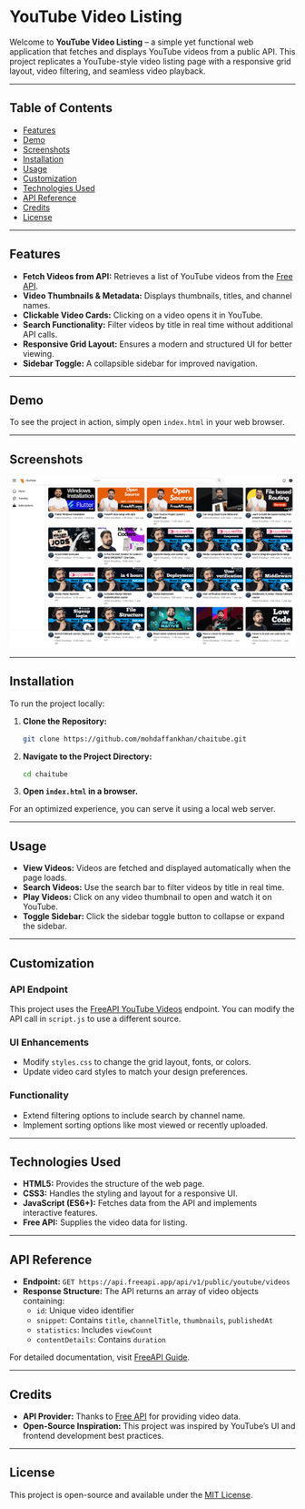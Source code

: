 # YouTube Video Listing

Welcome to **YouTube Video Listing** – a simple yet functional web application that fetches and displays YouTube videos from a public API. This project replicates a YouTube-style video listing page with a responsive grid layout, video filtering, and seamless video playback.

---

## Table of Contents

- [Features](#features)
- [Demo](#demo)
- [Screenshots](#screenshots)  
- [Installation](#installation)
- [Usage](#usage)
- [Customization](#customization)
- [Technologies Used](#technologies-used)
- [API Reference](#api-reference)
- [Credits](#credits)
- [License](#license)

---

## Features

- **Fetch Videos from API:** Retrieves a list of YouTube videos from the [Free API](https://freeapi.hashnode.space/api-guide/apireference/getYoutubeVideos).
- **Video Thumbnails & Metadata:** Displays thumbnails, titles, and channel names.
- **Clickable Video Cards:** Clicking on a video opens it in YouTube.
- **Search Functionality:** Filter videos by title in real time without additional API calls.
- **Responsive Grid Layout:** Ensures a modern and structured UI for better viewing.
- **Sidebar Toggle:** A collapsible sidebar for improved navigation.

---

## Demo

To see the project in action, simply open `index.html` in your web browser.

---

## Screenshots  
![Chaitube Screenshot](screenshot.png)  

---

## Installation

To run the project locally:

1. **Clone the Repository:**
   ```bash
   git clone https://github.com/mohdaffankhan/chaitube.git
   ```
2. **Navigate to the Project Directory:**
   ```bash
   cd chaitube
   ```
3. **Open `index.html` in a browser.**

For an optimized experience, you can serve it using a local web server.

---

## Usage

- **View Videos:** Videos are fetched and displayed automatically when the page loads.
- **Search Videos:** Use the search bar to filter videos by title in real time.
- **Play Videos:** Click on any video thumbnail to open and watch it on YouTube.
- **Toggle Sidebar:** Click the sidebar toggle button to collapse or expand the sidebar.

---

## Customization

### API Endpoint

This project uses the [FreeAPI YouTube Videos](https://freeapi.hashnode.space/api-guide/apireference/getYoutubeVideos) endpoint. You can modify the API call in `script.js` to use a different source.

### UI Enhancements

- Modify `styles.css` to change the grid layout, fonts, or colors.
- Update video card styles to match your design preferences.

### Functionality

- Extend filtering options to include search by channel name.
- Implement sorting options like most viewed or recently uploaded.

---

## Technologies Used

- **HTML5:** Provides the structure of the web page.
- **CSS3:** Handles the styling and layout for a responsive UI.
- **JavaScript (ES6+):** Fetches data from the API and implements interactive features.
- **Free API:** Supplies the video data for listing.

---

## API Reference

- **Endpoint:** `GET https://api.freeapi.app/api/v1/public/youtube/videos`
- **Response Structure:** The API returns an array of video objects containing:
  - `id`: Unique video identifier
  - `snippet`: Contains `title`, `channelTitle`, `thumbnails`, `publishedAt`
  - `statistics`: Includes `viewCount`
  - `contentDetails`: Contains `duration`

For detailed documentation, visit [FreeAPI Guide](https://freeapi.hashnode.space/api-guide/apireference/getYoutubeVideos).

---

## Credits

- **API Provider:** Thanks to [Free API](https://freeapi.hashnode.space) for providing video data.
- **Open-Source Inspiration:** This project was inspired by YouTube’s UI and frontend development best practices.

---

## License

This project is open-source and available under the [MIT License](LICENSE).